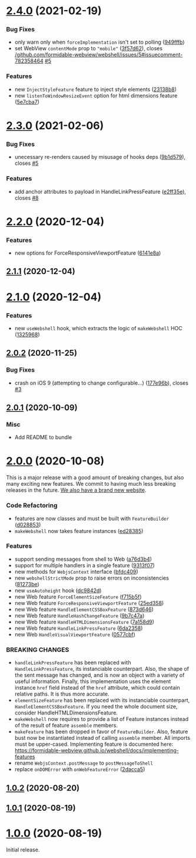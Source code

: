 # [2.4.0](https://github.com/formidable-webview/webshell/compare/v2.3.0...v2.4.0) (2021-02-19)


### Bug Fixes

* only warn only when `forceImplementation` isn't set to polling ([949fffb](https://github.com/formidable-webview/webshell/commit/949fffb95af84af814df5b65c9d6dd16a2b3d2b5))
* set WebView `contentMode` prop to `"mobile"` ([3f57d62](https://github.com/formidable-webview/webshell/commit/3f57d6277f24ce63dee8ca8490bc6fafb0de9975)), closes [/github.com/formidable-webview/webshell/issues/5#issuecomment-782358464](https://github.com//github.com/formidable-webview/webshell/issues/5/issues/issuecomment-782358464) [#5](https://github.com/formidable-webview/webshell/issues/5)


### Features

* new `InjectStyleFeature` feature to inject style elements ([23138b8](https://github.com/formidable-webview/webshell/commit/23138b85be7debd4a97613f6744ca6953453539a))
* new `listenToWindowResizeEvent` option for html dimensions feature ([5e7cba7](https://github.com/formidable-webview/webshell/commit/5e7cba73c48e7d69943401edfb31bd7793fe528d))

# [2.3.0](https://github.com/formidable-webview/webshell/compare/v2.2.0...v2.3.0) (2021-02-06)


### Bug Fixes

* unecessary re-renders caused by misusage of hooks deps ([9b1d579](https://github.com/formidable-webview/webshell/commit/9b1d579fe82d2df03a658beaff14a6e5c02d6686)), closes [#5](https://github.com/formidable-webview/webshell/issues/5)


### Features

* add anchor attributes to payload in HandleLinkPressFeature ([e2ff35e](https://github.com/formidable-webview/webshell/commit/e2ff35e325b44fd5ae9b417fa914741a77271590)), closes [#8](https://github.com/formidable-webview/webshell/issues/8)

# [2.2.0](https://github.com/formidable-webview/webshell/compare/v2.1.1...v2.2.0) (2020-12-04)


### Features

* new options for ForceResponsiveViewportFeature ([6141e8a](https://github.com/formidable-webview/webshell/commit/6141e8a574fa66b3d5eecf6837a84ce6ac175c3b))

## [2.1.1](https://github.com/formidable-webview/webshell/compare/v2.1.0...v2.1.1) (2020-12-04)

# [2.1.0](https://github.com/formidable-webview/webshell/compare/v2.0.2...v2.1.0) (2020-12-04)


### Features

* new `useWebshell` hook, which extracts the logic of `makeWebshell` HOC ([1325968](https://github.com/formidable-webview/webshell/commit/1325968c5c24a9fd589c34f6194bf5e1180f03eb))

## [2.0.2](https://github.com/formidable-webview/webshell/compare/v2.0.1...v2.0.2) (2020-11-25)


### Bug Fixes

* crash on iOS 9 (attempting to change configurable...) ([177e96b](https://github.com/formidable-webview/webshell/commit/177e96bee3f6ff67811abeb890991665ef01e6be)), closes [#3](https://github.com/formidable-webview/webshell/issues/3)

## [2.0.1](https://github.com/formidable-webview/webshell/compare/v2.0.0...v2.0.1) (2020-10-09)

### Misc

- Add README to bundle

# [2.0.0](https://github.com/formidable-webview/webshell/compare/v1.0.2...v2.0.0) (2020-10-08)

This is a major release with a good amount of breaking changes, but also many exciting new features. We commit to having much less breaking releases in the future. [We also have a brand new website](https://formidable-webview.github.io/webshell/).

### Code Refactoring

* features are now classes and must be built with `FeatureBuilder` ([d028853](https://github.com/formidable-webview/webshell/commit/d028853b964d55d4b0fa83d59fecb7591c6f7f48))
* `makeWebshell` now takes feature instances ([ed28385](https://github.com/formidable-webview/webshell/commit/ed28385a21f14b735a335a9b6141064e7d3ebc64))

### Features

* support sending messages from shell to Web ([a76d3b4](https://github.com/formidable-webview/webshell/commit/a76d3b4daaa39f1bc726f9bf566d700527d21cb4))
* support for multiple handlers in a single feature ([9313f07](https://github.com/formidable-webview/webshell/commit/9313f07a038ec1029721ea10cf473723f7f5687a))
* new methods for `WebjsContext` interface ([bfdc409](https://github.com/formidable-webview/webshell/commit/bfdc40990e1d35a9029d2c8f5ec249786d6372fc))
* new `webshellStrictMode` prop to raise errors on inconsistencies ([81273be](https://github.com/formidable-webview/webshell/commit/81273be0cd5129ca34a069ffff7d146e892658a0))
* new `useAutoheight` hook ([dc9842d](https://github.com/formidable-webview/webshell/commit/dc9842dd9107d1c292cd65337d42f23672432943))
* new Web feature `ForceElementSizeFeature` ([f715b5f](https://github.com/formidable-webview/webshell/commit/f715b5f17cd2b318849dd73fa18c9078f2991414))
* new Web feature `ForceResponsiveViewportFeature` ([25ed358](https://github.com/formidable-webview/webshell/commit/25ed358e9370effc01575b34a54f2ad7498b7452))
* new Web feature `HandleElementCSSBoxFeature` ([873d646](https://github.com/formidable-webview/webshell/commit/873d6468fb5e5a9e1fbf807acd52ecb307d5c07f))
* new Web feature `HandleHashChangeFeature` ([9b7c47a](https://github.com/formidable-webview/webshell/commit/9b7c47a94fcb5c1f3fc751786f7d8f863ceeab39))
* new Web feature `HandleHTMLDimensionsFeature` ([7a158d9](https://github.com/formidable-webview/webshell/commit/7a158d9453d623757dc4daa436e14e9ef7ce8c1e))
* new Web feature `HandleLinkPressFeature` ([6da2358](https://github.com/formidable-webview/webshell/commit/6da23584481d0c93d53febaab0c75a53c9659da5))
* new Web `HandleVisualViewportFeature` ([0577cbf](https://github.com/formidable-webview/webshell/commit/0577cbf304b57d0be75bc3cc7fde758d230fda31))

### BREAKING CHANGES

* `handleLinkPressFeature` has been replaced with
`HandleLinkPressFeature`, its instanciable counterpart. Also, the shape of
the sent message has changed, and is now an object with a variety of
useful information. Finally, this implementation uses the element
instance `href` field instead of the `href` attribute, which could contain
relative paths. It is thus more accurate.
* `elementSizeFeature` has been replaced with its
instanciable counterpart, `HandleElementCSSBoxFeature`. If you need the
whole document size, consider HandleHTMLDimensionsFeature.
* `makeWebshell` now requires to provide a list of Feature
instances instead of the result of feature `assemble` members.
* `makeFeature` has been dropped in favor of
`FeatureBuilder`. Also, feature bust now be instantiated instead of
calling `assemble` member. All imports must be upper-cased.
Implementing feature is documented here:
https://formidable-webview.github.io/webshell/docs/implementing-features
* rename `WebjsContext.postMessage` to `postMessageToShell`
* replace `onDOMError` with `onWebFeatureError` ([2dacca5](https://github.com/formidable-webview/webshell/commit/2dacca5ed57b75e9ffada208de3871be08288f9a))

## [1.0.2](https://github.com/formidable-webview/webshell/compare/v1.0.1...v1.0.2) (2020-08-20)

## [1.0.1](https://github.com/formidable-webview/webshell/compare/v1.0.0...v1.0.1) (2020-08-19)

# [1.0.0](https://github.com/formidable-webview/webshell/compare/v0.10.1-alpha.0...v1.0.0) (2020-08-19)

Initial release.
